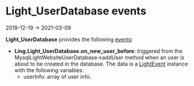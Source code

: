 Light_UserDatabase events
===============
2019-12-19 -> 2021-03-09




**Light_UserDatabase** provides the following [events](https://github.com/lingtalfi/Light/blob/master/personal/mydoc/pages/events.md):


- **Ling.Light_UserDatabase.on_new_user_before**: triggered from the MysqlLightWebsiteUserDatabase->addUser method
    when an user is about to be created in the database.
    The data is a [LightEvent](https://github.com/lingtalfi/Light/blob/master/doc/api/Ling/Light/Events/LightEvent.md) instance with
    the following variables:
    - userInfo: array of user info. 